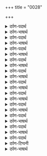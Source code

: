 +++
title = "0028"

+++
<details><summary>दर्पण-पदार्थ</summary>

पद्अर्थ: पदारथु = कीमती चीज। लिव लाइ = तवज्जो/ध्यान जोड़ के। पगि खिसिऐ = जब पैर खिसक गया। ठउरु = जगह, आसरा। हथि = हाथ में। आवई = आता है। अंति = आखिर। जिसु = जिस (मनुष्य) पर। ऊबरै = बच जाता है। सेती = साथ।4।
</details>

<details><summary>दर्पण-भाषार्थ</summary>

अर्थ: यह कीमती मनुष्य जन्म हासिल करके भी (मूर्ख मनुष्य) तवज्जो जोड़ के परमात्मा का नाम नहीं स्मरण करता; पर जब पैर फिसल गया (जब शरीर ढह पड़ा) यहाँ जगत में टिका नहीं रह सकेगा (नाम से वंचित रहने के कारण) आगे दरगाह में भी जगह नहीं मिलती। (मौत आने से) स्मरण का समय नहीं मिल सकता, आखिर (मूर्ख जीव) पछताता जाता है। जिस मनुष्य पर परमात्मा मेहर की नजर करता है वह परमात्मा (के चरणों) में तवज्जो जोड़ के (माया के कुसंभ मोह से) बच जाता है।4।
</details>

<details><summary>दर्पण-पदार्थ</summary>

पद्अर्थ: देखा देखी = और लोगों को करता देख के, दिखावे की खातिर। बूझ = समझ। पई थाइ = स्वीकार हो जाती है। समाइ = लीन हो के। बाणी सचु है = परमात्मा का नाम जपना ही (उनकी) वाणी है, सदा महिमा ही करते हैं।5।
</details>

<details><summary>दर्पण-भाषार्थ</summary>

अर्थ: अपने मन के पीछे चलने वाला मनुष्य सब कुछ दिखावे की खातिर करता है, उसे सही जीवन जीने की समझ नहीं आती। (पर) गुरु के सन्मुख हो के जिस मनुष्यों का हृदय पवित्र हो जाता है, उन की घाल-कमाई (प्रभु दर पे) स्वीकार हो जाती है। वह मनुष्य हरि के गुण गा के हरि के चरणों में लीन हो के नित्य हरि गुण गाते हैं, पढ़ते हैं।  
हे नानक! जो मनुष्य प्रभु के नाम में तवज्जो जोड़ के रखते हैं, सदा स्थिर प्रभु की महिमा ही उनकी जीभ पे सदा विराजमान रहती है।5।4।37।
</details>

<details><summary>दर्पण-पदार्थ</summary>

पद्अर्थ: मनि = मन से। इक मनि = एक मन से, एकाग्र हो के। वीचारि = (नाम को) विचार के, सोच मंडल में टिका के। सद = सदा। उजले = साफ,सुंदर। तितु = उस में। तितु सचै दरबारि = उस सदा स्थिर के दरबार में। ओइ = वह लोग (बहुवचन)। नामि पिआरि = नाम में प्यार से।1।
</details>

<details><summary>दर्पण-भाषार्थ</summary>

अर्थ: जिस लोगों ने गुरु की मति के द्वारा (परमात्मा के नाम को अपने सोच मंडल में टिका के) नाम को एकाग्र चित्त हो के स्मरण किया है, वे सदा ही स्थिर रहने वाले प्रभु के दरबार में आजाद होते है। वह मनुष्य सदा स्थिर प्रभु के नाम में प्यार से सदा आत्मिक जीवन देने वाला नाम जल पीते हैं।1।
</details>

<details><summary>दर्पण-पदार्थ</summary>

पद्अर्थ: गुरमुखि = गुरु की शरण पड़ने से। पति = इज्जत। धोइ = धो के।1। रहाउ।
</details>

<details><summary>दर्पण-भाषार्थ</summary>

अर्थ: अर्थ- हे भाई! गुरु की शरण पड़ने से इज्जत मिलती है। (गुरु की शरण पड़ के) परमात्मा का नाम सदा स्मरणा चाहिए। (गुरु मनुष्य के मन में से) अहंकार की मैल धो के निकाल देता है।1। रहाउ।
</details>

<details><summary>दर्पण-पदार्थ</summary>

पद्अर्थ: मनमुख = अपने मन के पीछे चलने वाले। जाणनी = जानते। विणु = बगैर, बिना। विणु नावै = नाम के बिना। जाइ = चली जाती है। सबदै सादु = शब्द का स्वाद। भाइ = प्यार में। भाउ = प्यार। विसटा = गंद, विष्टा। समाइ = समा के रच के।2।
</details>

<details><summary>दर्पण-भाषार्थ</summary>

अर्थ: (पर) अपने मन के पीछे चलने वाले लोग परमात्मा के नाम के साथ रिश्ता नहीं जोड़ पाते, और नाम के बग़ैर उनका आदर सत्कार जाता रहता है। उन्हें सत्गुरू के शब्द का आनन्द नहीं आता। (इस वास्ते) वह (प्रभु को विसार के) किसी और प्यार में मस्त रहते हैं। वह लोग (विकारों के) गंद में लीन रह कर गंदगी के कीड़े की तरह (विकारों के) गंद में ही पड़े रहते हैं।2।
</details>

<details><summary>दर्पण-पदार्थ</summary>

पद्अर्थ: सफलु = कामयाब। भाइ = प्रेम में, अनुसार। कुलु = खानदान। धंनु = भाग्यशाली। जणेदी माइ = पैदा करने वाली माँ। धिआइऐ = स्मरणा चाहिए। नउ = को। रजाइ = मर्जी से।3।
</details>

<details><summary>दर्पण-भाषार्थ</summary>

अर्थ: जो मनुष्य गुरु के प्रेम में जीवन व्यतीत करते हैं उनका जीवन कामयाब हो जाता है, वह अपना सारा खानदान (ही विकारों से) बचा लेते हैं, उनको पैदा करने वाली माँ शोभा कमाती है। (इस वास्ते, हे भाई!) परमात्मा का नाम स्मरणा चाहिए। (पर वही मनुष्य नाम स्मरण करता है) जिस पर परमात्मा अपनी रजा अनुसार मेहर करता है।3।
</details>

<details><summary>दर्पण-पदार्थ</summary>

पद्अर्थ: आपु = स्वैभाव, अहम्। गवाइ = दूर कर के। सचि = सदा स्थिर प्रभु में। समाइ = लीन हो के। परवाणु = स्वीकार। हहि = हैं (‘है’ का बहुवचन)।4।
</details>

<details><summary>दर्पण-भाषार्थ</summary>

अर्थ: जिस लोगों ने गुरु की शरण पड़ के अपने अंदर से अहम् भाव दूर कर के परमात्मा का नाम स्मरण किया है, वह लोग सदा स्थिर प्रभु में लीन हो के उसी का रूप बन के अंदर-बाहर से पवित्र हो जाते हैं। (भाव, उनका आत्मिक जीवन पवित्र हो जाता है, और वे खलकत के साथ भी प्यार-व्यवहार ठीक रखते हैं)।  
हे नानक! जगत में आए (पैदा हुए) वही लोग स्वीकार हैं जिन्होंने गुरु की मति ले के परमात्मा का नाम स्मरण किया है।4।5।38।
</details>

<details><summary>दर्पण-पदार्थ</summary>

पद्अर्थ: हरि धनु = परमातमा (के नाम रूपी) धन। रासि = संपत्ति, धन-दौलत, पूंजी। गुर पूछि = गुरु की शिक्षा ले के। सालाहनि = सराहना करते हैं। वखरु = सौदा। अधारु = आसरा। गुरि = गुरु के। अतुटु = ना खत्म होने वाला। भण्डार = खजाना।1।
</details>

<details><summary>दर्पण-भाषार्थ</summary>

अर्थ: परमात्मा की भक्ति करने वाले बंदों के पास परमात्मा का नाम ही धन है नाम ही संपत्ति है, वह अपने गुरु की शिक्षा ले के (नाम का ही) व्यापार करते हैं। भक्तजन सदा परमात्मा का नाम की ही सराहना करते हैं। परमात्मा का नाम का व्यापार ही उनके जीवन का आसरा है। पूरे सत्गुरू ने परमात्मा का नामउनके हृदय में पक्का कर दिया है। परमात्मा का नाम ही उनके लिए ना समाप्त होने वाला खजाना है।1!
</details>

<details><summary>दर्पण-पदार्थ</summary>

पद्अर्थ: कउ = को। ए मन! = हे मन! गुरमुखि = गुरु की शरण पड़के।1। रहाउ।
</details>

<details><summary>दर्पण-भाषार्थ</summary>

अर्थ: हे भाई! (अपने) इस मन को समझा (और कह) हे मन! क्यूँ आलस करता है? गुरु की शरण पड़ के (परमात्मा का) नाम सिर।1। रहाउ।
</details>

<details><summary>दर्पण-पदार्थ</summary>

पद्अर्थ: पाखंडि = पाखण्ड से, दिखावे से। होवई = होए होती, होना। दुबिधा = दु-किस्मा। दुबिधा बोल = दुचित्ती बोल, पाखण्डी वचन। बिबेक = परख। बिबेक विचार = परख करने की सोच।2।
</details>

<details><summary>दर्पण-भाषार्थ</summary>

अर्थ: अगर मनुष्य गुरु की शरण में पड़ के (गुरु की दी हुई शिक्षा की) विचार करते रहे तो उसके अंदर प्रमात्मा की भक्ति बस जाती है। परमात्मा का प्यार टिक जाता है। पर पाखण्ड करने से भक्ति नहीं हो सकती। पाखण्ड का बोल खुआर ही करता है। जिस मनुष्य के अंदर (खरे-खोटे) परखने की सूझ पैदा हो जाती है, वह मनुष्य (पाखण्डियों में) मिलाने से मिल नही सकता।2।
</details>

<details><summary>दर्पण-पदार्थ</summary>

पद्अर्थ: उरि = हृदय। धारि = टिका के। सउपे = सौंप के, भेटा करके। विचहु = (अपने) अंदर से। धनु = भाग्यशाली। जे = जो।3।
</details>

<details><summary>दर्पण-टिप्पनी</summary>

नोट: शब्द ‘जि’ और ‘जे’ में फर्क याद रखने योग्य है।
</details>

<details><summary>दर्पण-भाषार्थ</summary>

अर्थ: वही मनुष्य परमात्मा का सेवक कहा जा सकता है, जो परमात्मा को (की याद) अपने हृदय में टिकाई रखता है। जो अपने अंदर से अहम् दूर करके अपना मन अपना शरीर परमात्मा के हवाले कर देता है, परमात्मा के आगे रख देता है। जो मनुष्य (विकारों से टक्कर व मानव जनम की बाजी) कभी हार के नहीं आता, गुरु के सन्मुख हुआ वह मनुष्य भाग्यशाली है वह (प्रभु की हजूरी में) स्वीकार होता है।3।
</details>